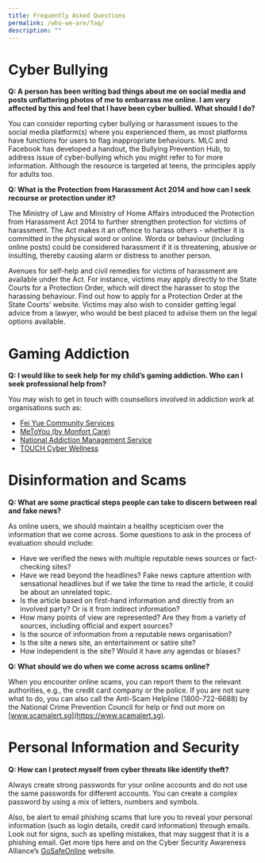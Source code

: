 ```yaml
---
title: Frequently Asked Questions
permalink: /who-we-are/faq/
description: ""
---
```

# **Cyber Bullying**

**Q: A person has been writing bad things about me on social media and posts unflattering photos of me to embarrass me online. I am very affected by this and feel that I have been cyber bullied. What should I do?**

You can consider reporting cyber bullying or harassment issues to the social media platform(s) where you experienced them, as most platforms have functions for users to flag inappropriate behaviours. MLC and Facebook has developed a handout, the Bullying Prevention Hub, to address issue of cyber-bullying which you might refer to for more information. Although the resource is targeted at teens, the principles apply for adults too.


**Q: What is the Protection from Harassment Act 2014 and how can I seek recourse or protection under it?**

The Ministry of Law and Ministry of Home Affairs introduced the Protection from Harassment Act 2014 to further strengthen protection for victims of harassment. The Act makes it an offence to harass others - whether it is committed in the physical word or online. Words or behaviour (including online posts) could be considered harassment if it is threatening, abusive or insulting, thereby causing alarm or distress to another person.

Avenues for self-help and civil remedies for victims of harassment are available under the Act. For instance, victims may apply directly to the State Courts for a Protection Order, which will direct the harasser to stop the harassing behaviour. Find out how to apply for a Protection Order at the State Courts’ website. Victims may also wish to consider getting legal advice from a lawyer, who would be best placed to advise them on the legal options available.


# **Gaming Addiction**

**Q: I would like to seek help for my child’s gaming addiction. Who can I seek professional help from?**

You may wish to get in touch with counsellors involved in addiction work at organisations such as:

* [Fei Yue Community Services](http://https://fycs.org)
* [MeToYou (by Monfort Care)](https://www.montfortcare.org.sg/wp-content/uploads/2020/09/MonfortCare-AR-19_20.pdf)
* [National Addiction Management Service](https://www.nams.sg/Pages/default.aspx)
* [TOUCH Cyber Wellness](http://touchcyberwellness.org)


# **Disinformation and Scams**

**Q: What are some practical steps people can take to discern between real and fake news?**

As online users, we should maintain a healthy scepticism over the information that we come across. Some questions to ask in the process of evaluation should include:

*   Have we verified the news with multiple reputable news sources or fact-checking sites?
*   Have we read beyond the headlines? Fake news capture attention with sensational headlines but if we take the time to read the article, it could be about an unrelated topic.
*   Is the article based on first-hand information and directly from an involved party? Or is it from indirect information?
*   How many points of view are represented? Are they from a variety of sources, including official and expert sources?
*   Is the source of information from a reputable news organisation?
*   Is the site a news site, an entertainment or satire site?
*   How independent is the site? Would it have any agendas or biases?


**Q: What should we do when we come across scams online?**

When you encounter online scams, you can report them to the relevant authorities, e.g., the credit card company or the police. If you are not sure what to do, you can also call the Anti-Scam Helpline (1800-722-6688) by the National Crime Prevention Council for help or find out more on [www.scamalert.sg](https://www.scamalert.sg).

# Personal Information and Security

**Q: How can I protect myself from cyber threats like identify theft?**

Always create strong passwords for your online accounts and do not use the same passwords for different accounts. You can create a complex password by using a mix of letters, numbers and symbols.

Also, be alert to email phishing scams that lure you to reveal your personal information (such as login details, credit card information) through emails. Look out for signs, such as spelling mistakes, that may suggest that it is a phishing email. Get more tips here and on the Cyber Security Awareness Alliance’s [GoSafeOnline](https://www.csa.gov.sg/gosafeonline/go-safe-for-me/homeinternetusers/protect-your-computer-from-cyber-threats) website.